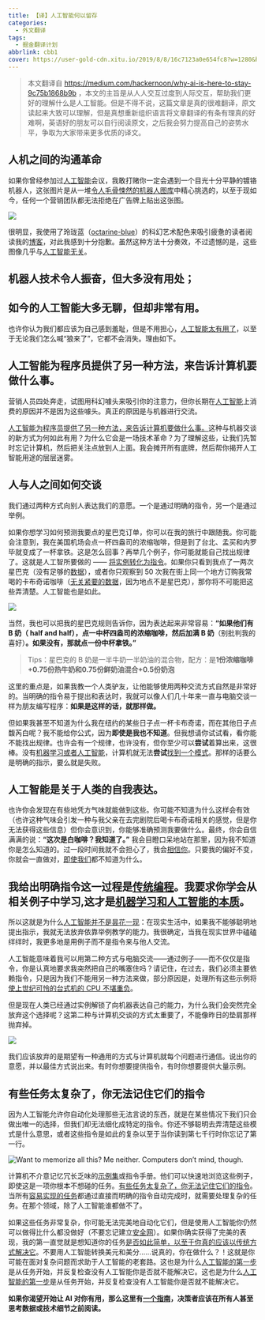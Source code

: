 ```yaml
---
title: 【译】人工智能何以留存
categories:
  - 外文翻译
tags:
  - 掘金翻译计划
abbrlink: cbb1
cover: https://user-gold-cdn.xitu.io/2019/8/8/16c7123a0e654fc8?w=1280&h=720&f=png&s=1025371
---
```


> 本文翻译自 https://medium.com/hackernoon/why-ai-is-here-to-stay-9c75b1868b9b ，本文的主旨是从人人交互过度到人际交互，帮助我们更好的理解什么是人工智能。但是不得不说，这篇文章是真的很难翻译，原文读起来大致可以理解，但是真想重新组织语言将文章翻译的有条有理真的好难啊，英语好的朋友可以自行阅读原文，之后我会努力提高自己的姿势水平，争取为大家带来更多优质的译文。

## 人机之间的沟通革命

如果你曾经参加过[人工智能](http://bit.ly/quaesita_ai)会议，我敢打赌你一定会遇到一个目光十分平静的镀铬机器人，这张图片是从一堆[令人毛骨悚然的机器人图库](https://twitter.com/hmason/status/1123750831587827713)中精心挑选的，以至于现如今，任何一个营销团队都无法拒绝在广告牌上贴出这张图。

![](https://user-gold-cdn.xitu.io/2019/8/8/16c7123a0e654fc8?w=1280&h=720&f=png&s=1025371)

很明显，我使用了玲珑蓝（[octarine-blue](http://bit.ly/octarineai)）的科幻艺术配色来吸引疲惫的读者阅读我的[博客](https://medium.com/@kozyrkov)，对此我感到十分抱歉。虽然这种方法十分奏效，不过遗憾的是，这些图像几乎与[人工智能无关](http://bit.ly/quaesita_ai)。

## 机器人技术令人振奋，但大多没有用处；

## 如今的人工智能大多无聊，但却非常有用。

也许你认为我们都应该为自己感到羞耻，但是不用担心，[人工智能](http://bit.ly/quaesita_ai)[太有用了](http://bit.ly/quaesita_island)，以至于无论我们怎么喊“狼来了”，它都不会消失。理由如下。

## 人工智能为程序员提供了另一种方法，来告诉计算机要做什么事。

营销人员四处奔走，试图用科幻噱头来吸引你的注意力，但你长期在[人工智能](http://bit.ly/quaesita_ai)上消费的原因并不是因为这些噱头。真正的原因是与机器进行交流。

[人工智能为程序员提供了另一种方法，来告诉计算机要做什么事。](http://bit.ly/quaesita_simplest)这种与机器交谈的新方式为何如此有用？为什么它会是一场技术革命？为了理解这些，让我们先暂时忘记计算机，然后把关注点放到人上面。我会摊开所有底牌，然后帮你揭开人工智能用途的层层迷雾。

## 人与人之间如何交谈

我们通过两种方式向别人表达我们的意愿。一个是通过明确的指令，另一个是通过举例。

如果你想学习如何预测我要点的星巴克订单，你可以在我的旅行中跟随我。你可能会注意到，我在美国机场会点一杯四盎司的浓缩咖啡，但是到了台北、孟买和内罗毕就变成了一杯拿铁。这是怎么回事？再举几个例子，你可能就能自己找出规律了。这就是人工智所要做的 —— [将实例转化为指令](http://bit.ly/quaesita_emperor)。如果你只看到我点了一两次星巴克（没有足够的[数据](http://bit.ly/quaesita_hist)），或者你只观察到 50 次我在街上同一个地方订购我常喝的卡布奇诺咖啡（[无关紧要的数据](http://bit.ly/quaesita_biasdef)，因为地点不是星巴克），那你将不可能把这些弄清楚。人工智能也是如此。

![](https://user-gold-cdn.xitu.io/2019/8/8/16c7123a0c5bc7b8?w=960&h=639&f=jpeg&s=106879)

当然，我也可以把我的星巴克规则告诉你，因为表达起来非常容易：**“如果他们有 B 奶（ half and half），点一中杯四盎司的浓缩咖啡，然后加满 B 奶**（别批判我的喜好）**。如果没有，那就点一份中杯拿铁。”**

> Tips：星巴克的 B 奶是一半牛奶一半奶油的混合物，配方：是**1份浓缩咖啡+0.75份热牛奶和0.75份鲜奶油混合+0.5份奶泡**

这里的重点是，如果我教一个人类驴友，让他能够使用两种交流方式自然是非常好的。当明确的指令易于提出和表达时，我就可以像人们几十年来一直与电脑交谈一样为朋友编写程序：**如果是这样的话，就那样做。**

但如果我甚至不知道为什么我在纽约的某些日子点一杯卡布奇诺，而在其他日子点馥芮白呢？我不能给你公式，因为**即使是我也不知道**。但我想请你试试看，看你能不能找出规律。也许会有一个规律，也许没有，但你至少可以**尝试**着算出来，这很棒。没有[机器学习或者人工智能](http://bit.ly/quaesita_emperor)，计算机就无法**尝试**[找到一个模式](http://bit.ly/quaesita_emperor)。那样的话要么是明确的指示，要么就是失败。

## 人工智能是关于人类的自我表达。

也许你会发现在有些地凭方气味就能做到这些。你可能不知道为什么这样会有效（也许这种气味会引发一种与我父亲在去完剧院后喝卡布奇诺相关的感觉，但是你无法获得这些信息）但你会意识到，你能够准确预测我要做什么。最终，你会自信满满的说：**“这次是白咖啡？我知道了。”** 我会目瞪口呆地站在那里，因为我不知道你是怎么知道的。过一段时间我就不会担心了，我会[相信你](http://bit.ly/quaesita_donttrust)。只要我的偏好不变，你就会一直做对，[即使我们](http://bit.ly/quaesita_xai)都不知道为什么。

## 我给出明确指令这一过程是[传统编程](http://bit.ly/quaesita_simplest)。我要求你学会从相关例子中学习,这才是[机器学习和人工智能的本质](http://bit.ly/quaesita_emperor)。

所以这就是为什么[人工智能并不是昙花一现](http://bit.ly/quaesita_fad)：在现实生活中，如果我不能够聪明地提出指示，我就无法放弃依靠举例教学的能力。我很确定，当我在现实世界中磕磕绊绊时，我更多地是用例子而不是指令来与他人交流。

人工智能意味着我可以用第二种方式与电脑交流——通过例子——而不仅仅是指令，你是认真地要求我突然把自己的嘴塞住吗？请记住，在过去，我们必须主要依赖指令，只是因为我们不能用另一种方法来做，部分原因是，处理所有这些示例将[使上世纪可怜的台式机的 CPU 不堪重负](http://bit.ly/forbes_ai)。

但是现在人类已经通过实例解锁了向机器表达自己的能力，为什么我们会突然完全放弃这个选择呢？这第二种与计算机交谈的方式太重要了，不能像昨日的垫肩那样抛弃掉。

![](https://user-gold-cdn.xitu.io/2019/8/8/16c7123a184b9c3f?w=600&h=284&f=jpeg&s=37046)

我们应该放弃的是期望有一种通用的方式与计算机就每个问题进行通信。说出你的意愿，并以最佳方式说出来。有时你想要提供指令，有时你想要提供大量示例。

## 有些任务太复杂了，你无法记住它们的指令

因为人工智能允许你自动化处理那些无法言说的东西，就是在某些情况下我们只会做出唯一的选择，但我们却无法细化成特定的指令。你还不够聪明去弄清楚这些模式是什么意思，或者这些指令是如此的复杂以至于当你读到第七千行时你忘记了第一行。

![Want to memorize all this? Me neither. Computers don’t mind, though.](https://user-gold-cdn.xitu.io/2019/8/8/16c7123a1aa3a4df?w=600&h=400&f=jpeg&s=81118)

计算机不介意记忆冗长乏味的[示例集](http://bit.ly/quaesita_hist)或指令手册。他们可以快速地浏览这些例子，即使这是一项你根本不想碰的任务。[有些任务太复杂了，你无法记住它们的指令](http://bit.ly/quaesita_fad)。当所有[容易实现的任务](http://bit.ly/quaesita_fad)都通过直接而明确的指令自动完成时，就需要处理复杂的任务。在那个领域，除了人工智能谁都做不了。

如果这些任务非常复杂，你可能无法完美地自动化它们，但是使用人工智能你仍然可以做得比什么都没做好（不要忘记建立[安全网](http://bit.ly/quaesita_policy)）。如果你确实获得了完美的表现，我的第一直觉就是想知道你的任务[是否如此简单，以至于你真的应该以传统方式解决它](http://bit.ly/quaesita_fad)。不要用人工智能转换美元和美分……说真的，你在做什么？！这就是你可能在面对复杂问题而求助于人工智能的老套路。这也是为什么[人工智能的第一步](http://bit.ly/quaesita_first)是从任务开始，并反复检查没有人工智能你是否就不能解决它。这也是为什么[人工智能的第一步](http://bit.ly/quaesita_first)是从任务开始，并反复检查没有人工智能你是否就不能解决它。

**如果你渴望开始让 AI 对你有用，那么这里有[一个指南](http://bit.ly/quaesita_dmguide)，决策者应该在所有人甚至思考数据或技术细节之前阅读。**